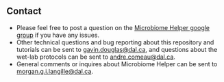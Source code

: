 Contact
-------
* Please feel free to post a question on the [Microbiome Helper google group](https://groups.google.com/forum/#!forum/microbiome-helper) if you have any issues.
* Other technical questions and bug reporting about this repository and tutorials can be sent to gavin.douglas@dal.ca, and questions about the wet-lab protocols can be sent to andre.comeau@dal.ca.
* General comments or inquires about Microbiome Helper can be sent to morgan.g.i.langille@dal.ca.
